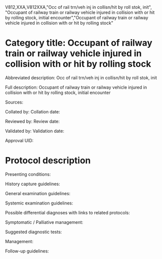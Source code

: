 V812,XXA,V812XXA,"Occ of rail trn/veh inj in collisn/hit by roll stok, init", "Occupant of railway train or railway vehicle injured in collision with or hit by rolling stock, initial encounter","Occupant of railway train or railway vehicle injured in collision with or hit by rolling stock"
# Category title: Occupant of railway train or railway vehicle injured in collision with or hit by rolling stock

Abbreviated description: Occ of rail trn/veh inj in collisn/hit by roll stok, init

Full description: Occupant of railway train or railway vehicle injured in collision with or hit by rolling stock, initial encounter

Sources:

Collated by:
Collation date:

Reviewed by:
Review date:

Validated by:
Validation date:

Approval UID:

# Protocol description

Presenting conditions:

History capture guidelines:

General examination guidelines:

Systemic examination guidelines:

Possible differential diagnoses with links to related protocols:

Symptomatic / Palliative management:

Suggested diagnostic tests:

Management:

Follow-up guidelines:
